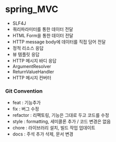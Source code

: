 # spring_MVC

- SLF4J
- 쿼리파라미터를 통한 데이터 전달
- HTML Form을 통한 데이터 전달
- HTTP message body에 데이터를 직접 담어 전달
- 정적 리소스 응답
- 뷰 템플릿 응답
- HTTP 메시지 바디 응답
- ArgumentResolver
- ReturnValueHandler
- HTTP 메시지 컨버터

### Git Convention

- feat : 기능추가
- fix : 버그 수정
- refactor : 리팩토링, 기능은 그대로 두고 코드를 수정
- style : formatting, 세미콜론 추가 / 코드 변경은 없음
- chore : 라이브러리 설치, 빌드 작업 업데이트
- docs : 주석 추가 삭제, 문서 변경
